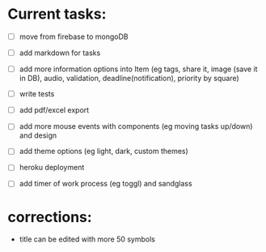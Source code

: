  
# Current tasks:

- [ ] move from firebase to mongoDB

- [ ] add markdown for tasks

- [ ] add more information options into Item (eg tags, share it, image (save it in DB), audio, validation, deadline(notification), priority by square)

- [ ] write tests

- [ ] add pdf/excel export

- [ ] add more mouse events with components (eg moving tasks up/down) and design

- [ ] add theme options (eg light, dark, custom themes)

- [ ] heroku deployment

- [ ] add timer of work process (eg toggl) and sandglass

# corrections:

- title can be edited with more 50 symbols